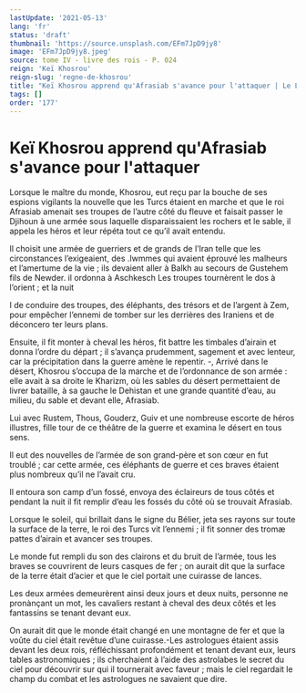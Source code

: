 ```yaml
---
lastUpdate: '2021-05-13'
lang: 'fr'
status: 'draft'
thumbnail: 'https://source.unsplash.com/EFm7JpD9jy8'
image: 'EFm7JpD9jy8.jpeg'
source: tome IV - livre des rois - P. 024
reign: 'Keï Khosrou'
reign-slug: 'regne-de-khosrou'
title: "Keï Khosrou apprend qu'Afrasiab s'avance pour l'attaquer | Le Livre des Rois | Shâhnâmeh"
tags: []
order: '177'
---
```


<!-- LTeX: language=fr -->

# Keï Khosrou apprend qu'Afrasiab s'avance pour l'attaquer

Lorsque le maître du monde, Khosrou, eut reçu par la bouche de ses espions vigilants la nouvelle que les Turcs étaient en marche et que le roi Afrasiab amenait ses troupes de l’autre côté du fleuve et faisait passer le Djihoun à une armée sous laquelle disparaissaient les rochers et le sable, il appela les héros et leur répéta tout ce qu’il avait entendu.

Il choisit une armée de guerriers et de grands de l’Iran telle que les circonstances l’exigeaient, des .Iwmmes qui avaient éprouvé les malheurs et l’amertume de la vie ; ils devaient aller à Balkh au secours de Gustehem fils de Newder. il ordonna à Aschkesch Les troupes tournèrent le dos à l’orient ; et la nuit

I de conduire des troupes, des éléphants, des trésors et de l’argent à Zem, pour empêcher l’ennemi de tomber sur les derrières des Iraniens et de déconcero ter leurs plans.

Ensuite, il fit monter à cheval les héros, fit battre les timbales d’airain et donna l’ordre du départ ; il s’avança prudemment, sagement et avec lenteur, car la précipitation dans la guerre amène le repentir. -, Arrivé dans le désert, Khosrou s’occupa de la marche et de l’ordonnance de son armée : elle avait à sa droite le Kharizm, où les sables du désert permettaient de livrer bataille, à sa gauche le Dehistan et une grande quantité d’eau, au milieu, du sable et devant elle, Afrasiab.

Lui avec Rustem, Thous, Gouderz, Guiv et une nombreuse escorte de héros illustres, fille tour de ce théâtre de la guerre et examina le désert en tous sens.

Il eut des nouvelles de l’armée de son grand-père et son cœur en fut troublé ; car cette armée, ces éléphants de guerre et ces braves étaient plus nombreux qu’il ne l’avait cru.

Il entoura son camp d’un fossé, envoya des éclaireurs de tous côtés et pendant la nuit il fit remplir d’eau les fossés du côté où se trouvait Afrasiab.

Lorsque le soleil, qui brillait dans le signe du Bélier, jeta ses rayons sur toute la surface de la terre, le roi des Turcs vit l’ennemi ; il fit sonner des tromæ pattes d’airain et avancer ses troupes.

Le monde fut rempli du son des clairons et du bruit de l’armée, tous les braves se couvrirent de leurs casques de fer ; on aurait dit que la surface de la terre était d’acier et que le ciel portait une cuirasse de lances.

Les deux armées demeurèrent ainsi deux jours et deux nuits, personne ne pronànçant un mot, les cavaliers restant à cheval des deux côtés et les fantassins se tenant devant eux.

On aurait dit que le monde était changé en une montagne de fer et que la voûte du ciel était revêtue d’une cuirasse.-Les astrologues étaient assis devant les deux rois, réfléchissant profondément et tenant devant eux, leurs tables astronomiques ; ils cherchaient à l’aide des astrolabes le secret du ciel pour découvrir sur qui il tournerait avec faveur ; mais le ciel regardait le champ du combat et les astrologues ne savaient que dire.
